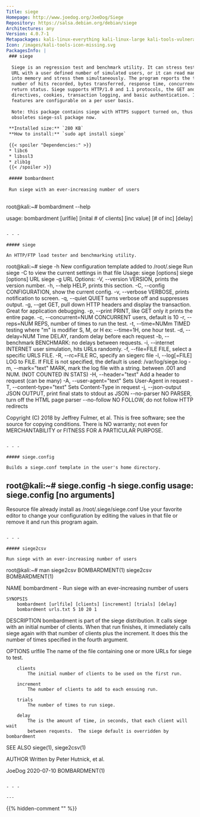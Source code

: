 ```yaml
---
Title: siege
Homepage: http://www.joedog.org/JoeDog/Siege
Repository: https://salsa.debian.org/debian/siege
Architectures: any
Version: 4.0.7-1
Metapackages: kali-linux-everything kali-linux-large kali-tools-vulnerability kali-tools-web 
Icon: /images/kali-tools-icon-missing.svg
PackagesInfo: |
 ### siege
 
  Siege is an regression test and benchmark utility. It can stress test a single
  URL with a user defined number of simulated users, or it can read many URLs
  into memory and stress them simultaneously. The program reports the total
  number of hits recorded, bytes transferred, response time, concurrency, and
  return status. Siege supports HTTP/1.0 and 1.1 protocols, the GET and POST
  directives, cookies, transaction logging, and basic authentication. Its
  features are configurable on a per user basis.
   
  Note: this package contains siege with HTTPS support turned on, thus it
  obsoletes siege-ssl package now.
 
 **Installed size:** `280 KB`  
 **How to install:** `sudo apt install siege`  
 
 {{< spoiler "Dependencies:" >}}
 * libc6 
 * libssl3 
 * zlib1g 
 {{< /spoiler >}}
 
 ##### bombardment
 
 Run siege with an ever-increasing number of users
 
 ```
 root@kali:~# bombardment --help
 
 usage:
 bombardment [urlfile] [inital # of clients] [inc value] [# of inc] [delay]
 
 
 ```
 
 - - -
 
 ##### siege
 
 An HTTP/FTP load tester and benchmarking utility.
 
 ```
 root@kali:~# siege -h
 New configuration template added to /root/.siege
 Run siege -C to view the current settings in that file
 Usage: siege [options]
        siege [options] URL
        siege -g URL
 Options:
   -V, --version             VERSION, prints the version number.
   -h, --help                HELP, prints this section.
   -C, --config              CONFIGURATION, show the current config.
   -v, --verbose             VERBOSE, prints notification to screen.
   -q, --quiet               QUIET turns verbose off and suppresses output.
   -g, --get                 GET, pull down HTTP headers and display the
                             transaction. Great for application debugging.
   -p, --print               PRINT, like GET only it prints the entire page.
   -c, --concurrent=NUM      CONCURRENT users, default is 10
   -r, --reps=NUM            REPS, number of times to run the test.
   -t, --time=NUMm           TIMED testing where "m" is modifier S, M, or H
                             ex: --time=1H, one hour test.
   -d, --delay=NUM           Time DELAY, random delay before each request
   -b, --benchmark           BENCHMARK: no delays between requests.
   -i, --internet            INTERNET user simulation, hits URLs randomly.
   -f, --file=FILE           FILE, select a specific URLS FILE.
   -R, --rc=FILE             RC, specify an siegerc file
   -l, --log[=FILE]          LOG to FILE. If FILE is not specified, the
                             default is used: /var/log/siege.log
   -m, --mark="text"         MARK, mark the log file with a string.
                             between .001 and NUM. (NOT COUNTED IN STATS)
   -H, --header="text"       Add a header to request (can be many)
   -A, --user-agent="text"   Sets User-Agent in request
   -T, --content-type="text" Sets Content-Type in request
   -j, --json-output         JSON OUTPUT, print final stats to stdout as JSON
       --no-parser           NO PARSER, turn off the HTML page parser
       --no-follow           NO FOLLOW, do not follow HTTP redirects
 
 Copyright (C) 2018 by Jeffrey Fulmer, et al.
 This is free software; see the source for copying conditions.
 There is NO warranty; not even for MERCHANTABILITY or FITNESS
 FOR A PARTICULAR PURPOSE.
 
 ```
 
 - - -
 
 ##### siege.config
 
 Builds a siege.conf template in the user's home directory.
 
 ```
 root@kali:~# siege.config -h
 siege.config
 usage: siege.config [no arguments]
 ----------------------------------
 Resource file already install as /root/.siege/siege.conf
 Use your favorite editor to change  your configuration by
 editing the values in that file or remove it and run this
 program again.
 
 ```
 
 - - -
 
 ##### siege2csv
 
 Run siege with an ever-increasing number of users
 
 ```
 root@kali:~# man siege2csv
 BOMBARDMENT(1)                     siege2csv                    BOMBARDMENT(1)
 
 NAME
        bombardment - Run siege with an ever-increasing number of users
 
    SYNOPSIS
        bombardment [urlfile] [clients] [increment] [trials] [delay]
        bombardment urls.txt 5 10 20 1
 
 DESCRIPTION
        bombardment is part of the siege distribution. It calls siege with an
        initial number of clients. When that run finishes, it immediately calls
        siege again with that number of clients plus the increment.  It does
        this the number of times specified in the fourth argument.
 
 OPTIONS
        urlfile
            The name of the file containing one or more URLs for siege to test.
 
        clients
            The initial number of clients to be used on the first run.
 
        increment
            The number of clients to add to each ensuing run.
 
        trials
            The number of times to run siege.
 
        delay
            The is the amount of time, in seconds, that each client will wait
            between requests.  The siege default is overridden by bombardment
 
 SEE ALSO
        siege(1), siege2csv(1)
 
 AUTHOR
        Written by Peter Hutnick, et al.
 
 JoeDog                            2020-07-10                    BOMBARDMENT(1)
 ```
 
 - - -
 
---
```

{{% hidden-comment "<!--Do not edit anything above this line-->" %}}
